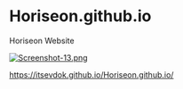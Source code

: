 # Horiseon.github.io
Horiseon Website

[![Screenshot-13.png](https://i.postimg.cc/QtRXPtSf/Screenshot-13.png)](https://postimg.cc/Q9JGKj27)

https://itsevdok.github.io/Horiseon.github.io/